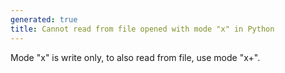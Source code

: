 ```yaml
---
generated: true
title: Cannot read from file opened with mode "x" in Python
---
```


<div markdown="1" class="ans">
Mode "x" is write only, to also read from file, use mode "x+".
</div>

